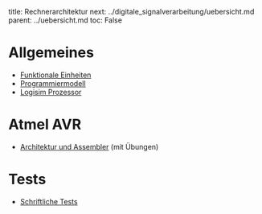 title: Rechnerarchitektur
next: ../digitale_signalverarbeitung/uebersicht.md
parent: ../uebersicht.md
toc: False

# Allgemeines

* [Funktionale Einheiten]({filename}funktionale_einheiten.md)
* [Programmiermodell]({filename}programmiermodell.md)
* [Logisim Prozessor]({filename}logisim_prozessor.md)

# Atmel AVR
* [Architektur und Assembler]({filename}avr_assembler.md) (mit Übungen)

# Tests
* [Schriftliche Tests]({filename}test_rechnerarchitektur.md)
